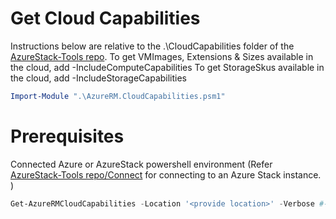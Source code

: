 # Get Cloud Capabilities
Instructions below are relative to the .\CloudCapabilities folder of the [AzureStack-Tools repo](..).
To get VMImages, Extensions & Sizes available in the cloud, add -IncludeComputeCapabilities
To get StorageSkus available in the cloud, add -IncludeStorageCapabilities
```powershell
Import-Module ".\AzureRM.CloudCapabilities.psm1"
```
# Prerequisites
 Connected Azure or AzureStack powershell environment (Refer [AzureStack-Tools repo/Connect](../Connect) for connecting to an Azure Stack instance. )

```powershell
Get-AzureRMCloudCapabilities -Location '<provide location>' -Verbose #-IncludeComputeCapabilities -IncludeStorageCapabilities
```
